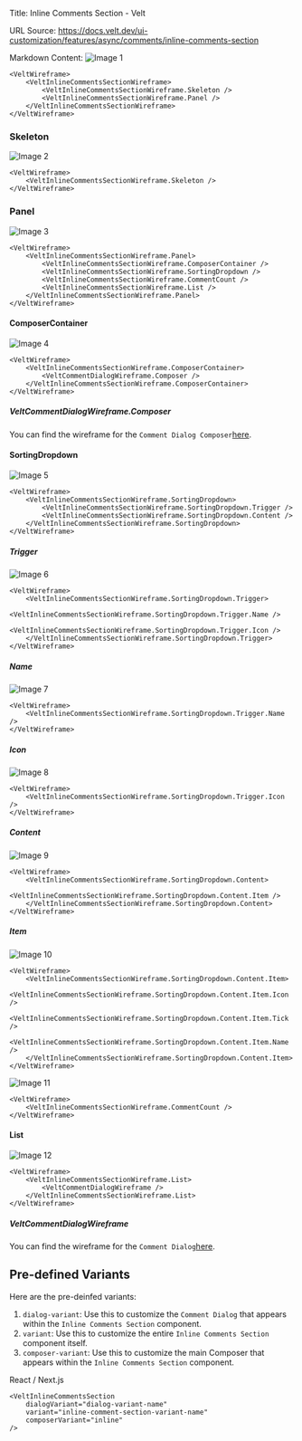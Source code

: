 Title: Inline Comments Section - Velt

URL Source: https://docs.velt.dev/ui-customization/features/async/comments/inline-comments-section

Markdown Content:
![Image 1](https://mintlify.s3.us-west-1.amazonaws.com/velt/images/customization/comments/inline-comments/inline-comments-overview.png)

```
<VeltWireframe>
    <VeltInlineCommentsSectionWireframe>
        <VeltInlineCommentsSectionWireframe.Skeleton />
        <VeltInlineCommentsSectionWireframe.Panel />
    </VeltInlineCommentsSectionWireframe>
</VeltWireframe>
```

### Skeleton

![Image 2](https://mintlify.s3.us-west-1.amazonaws.com/velt/images/customization/comments/inline-comments/inline-comments-skeleton.png)

```
<VeltWireframe>
    <VeltInlineCommentsSectionWireframe.Skeleton />
</VeltWireframe>
```

### Panel

![Image 3](https://mintlify.s3.us-west-1.amazonaws.com/velt/images/customization/comments/inline-comments/inline-comments-panel.png)

```
<VeltWireframe>
    <VeltInlineCommentsSectionWireframe.Panel>
        <VeltInlineCommentsSectionWireframe.ComposerContainer />
        <VeltInlineCommentsSectionWireframe.SortingDropdown />
        <VeltInlineCommentsSectionWireframe.CommentCount />
        <VeltInlineCommentsSectionWireframe.List />
    </VeltInlineCommentsSectionWireframe.Panel>
</VeltWireframe>
```

#### ComposerContainer

![Image 4](https://mintlify.s3.us-west-1.amazonaws.com/velt/images/customization/comments/inline-comments/inline-comments-panel-composer.png)

```
<VeltWireframe>
    <VeltInlineCommentsSectionWireframe.ComposerContainer>
        <VeltCommentDialogWireframe.Composer />
    </VeltInlineCommentsSectionWireframe.ComposerContainer>
</VeltWireframe>
```

##### **VeltCommentDialogWireframe.Composer**

You can find the wireframe for the `Comment Dialog Composer`[here](https://docs.velt.dev/ui-customization/features/async/comments/comment-dialog/subcomponents/composer/overview).

#### SortingDropdown

![Image 5](https://mintlify.s3.us-west-1.amazonaws.com/velt/images/customization/comments/inline-comments/inline-comments-panel-sorting-dropdown.png)

```
<VeltWireframe>
    <VeltInlineCommentsSectionWireframe.SortingDropdown>
        <VeltInlineCommentsSectionWireframe.SortingDropdown.Trigger />
        <VeltInlineCommentsSectionWireframe.SortingDropdown.Content />
    </VeltInlineCommentsSectionWireframe.SortingDropdown>
</VeltWireframe>
```

##### **Trigger**

![Image 6](https://mintlify.s3.us-west-1.amazonaws.com/velt/images/customization/comments/inline-comments/inline-comments-panel-sorting-trigger.png)

```
<VeltWireframe>
    <VeltInlineCommentsSectionWireframe.SortingDropdown.Trigger>
        <VeltInlineCommentsSectionWireframe.SortingDropdown.Trigger.Name />
        <VeltInlineCommentsSectionWireframe.SortingDropdown.Trigger.Icon />
    </VeltInlineCommentsSectionWireframe.SortingDropdown.Trigger>
</VeltWireframe>
```

##### **Name**

![Image 7](https://mintlify.s3.us-west-1.amazonaws.com/velt/images/customization/comments/inline-comments/inline-comments-panel-sorting-trigger-name.png)

```
<VeltWireframe>
    <VeltInlineCommentsSectionWireframe.SortingDropdown.Trigger.Name />
</VeltWireframe>
```

##### **Icon**

![Image 8](https://mintlify.s3.us-west-1.amazonaws.com/velt/images/customization/comments/inline-comments/inline-comments-panel-sorting-trigger-icon.png)

```
<VeltWireframe>
    <VeltInlineCommentsSectionWireframe.SortingDropdown.Trigger.Icon />
</VeltWireframe>
```

##### **Content**

![Image 9](https://mintlify.s3.us-west-1.amazonaws.com/velt/images/customization/comments/inline-comments/inline-comments-panel-trigger-dropdown-content.png)

```
<VeltWireframe>
    <VeltInlineCommentsSectionWireframe.SortingDropdown.Content>
        <VeltInlineCommentsSectionWireframe.SortingDropdown.Content.Item />
    </VeltInlineCommentsSectionWireframe.SortingDropdown.Content>
</VeltWireframe>
```

##### **Item**

![Image 10](https://mintlify.s3.us-west-1.amazonaws.com/velt/images/customization/comments/inline-comments/inline-comments-panel-trigger-dropdown-content-item.png)

```
<VeltWireframe>
    <VeltInlineCommentsSectionWireframe.SortingDropdown.Content.Item>
        <VeltInlineCommentsSectionWireframe.SortingDropdown.Content.Item.Icon />
        <VeltInlineCommentsSectionWireframe.SortingDropdown.Content.Item.Tick />
        <VeltInlineCommentsSectionWireframe.SortingDropdown.Content.Item.Name />
    </VeltInlineCommentsSectionWireframe.SortingDropdown.Content.Item>
</VeltWireframe>
```

![Image 11](https://mintlify.s3.us-west-1.amazonaws.com/velt/images/customization/comments/inline-comments/inline-comments-panel-comment-count.png)

```
<VeltWireframe>
    <VeltInlineCommentsSectionWireframe.CommentCount />
</VeltWireframe>
```

#### List

![Image 12](https://mintlify.s3.us-west-1.amazonaws.com/velt/images/customization/comments/inline-comments/inline-comments-panel-list.png)

```
<VeltWireframe>
    <VeltInlineCommentsSectionWireframe.List>
        <VeltCommentDialogWireframe />
    </VeltInlineCommentsSectionWireframe.List>
</VeltWireframe>
```

##### **VeltCommentDialogWireframe**

You can find the wireframe for the `Comment Dialog`[here](https://docs.velt.dev/ui-customization/features/async/comments/comment-dialog/overview).

Pre-defined Variants
--------------------

Here are the pre-deinfed variants:

1.   `dialog-variant`: Use this to customize the `Comment Dialog` that appears within the `Inline Comments Section` component.
2.   `variant`: Use this to customize the entire `Inline Comments Section` component itself.
3.   `composer-variant`: Use this to customize the main Composer that appears within the `Inline Comments Section` component.

React / Next.js

```
<VeltInlineCommentsSection
	dialogVariant="dialog-variant-name"
    variant="inline-comment-section-variant-name"
    composerVariant="inline"
/>
```
